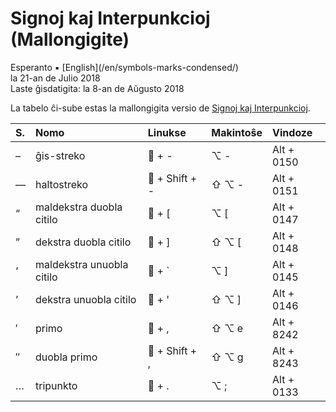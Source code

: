 Signoj kaj Interpunkcioj (Mallongigite)
=======================================

<div class="center">Esperanto ▪ [English](/en/symbols-marks-condensed/)</div>
<div class="center">la 21-an de Julio 2018</div>
<div class="center">Laste ĝisdatigita: la 8-an de Aŭgusto 2018</div>

La tabelo ĉi-sube estas la mallongigita versio de
[Signoj kaj Interpunkcioj](/eo/signoj-interpunkcioj/).

| S. | Nomo                      | Linukse        | Makintoŝe     | Vindoze    |
| :- | :------------------------ | :------------- | :------------ | :--------- |
| –  | ĝis-streko                | 🐧 + -         | ⌥ -           | Alt + 0150 |
| —  | haltostreko               | 🐧 + Shift + - | ⇧ ⌥ -         | Alt + 0151 |
| “  | maldekstra duobla citilo  | 🐧 + [         | ⌥ [           | Alt + 0147 |
| ”  | dekstra duobla citilo     | 🐧 + ]         | ⇧ ⌥ [         | Alt + 0148 |
| ‘  | maldekstra unuobla citilo | 🐧 + `         | ⌥ ]           | Alt + 0145 |
| ’  | dekstra unuobla citilo    | 🐧 + '         | ⇧ ⌥ ]         | Alt + 0146 |
| ′  | primo                     | 🐧 + ,         | ⇧ ⌥ e         | Alt + 8242 |
| ″  | duobla primo              | 🐧 + Shift + , | ⇧ ⌥ g         | Alt + 8243 |
| …  | tripunkto                 | 🐧 + .         | ⌥ ;           | Alt + 0133 |
